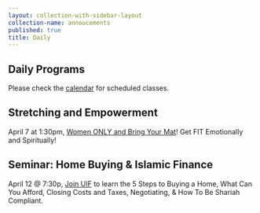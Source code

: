 ```yaml
---
layout: collection-with-sidebar-layout
collection-name: annoucements
published: true
title: Daily
---
```


## Daily Programs
Please check the [calendar](http://www.icsd.org/calendar) for scheduled classes.

## Stretching and Empowerment
April 7 at 1:30pm, [Women ONLY and Bring Your Mat](http://www.icsd.org/events/help-yourself-get-fit-physically-emotionally-spiritually)! Get FIT Emotionally and Spiritually!

## Seminar: Home Buying & Islamic Finance
April 12 @ 7:30p, [Join UIF](http://www.icsd.org/events/seminar-home-buying-islamic-finance) to learn the 5 Steps to Buying a Home, What Can You Afford, Closing Costs and Taxes, Negotiating, & How To Be Shariah Compliant.
